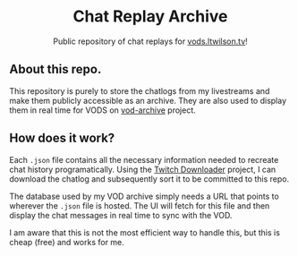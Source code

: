 <div align="center">

# Chat Replay Archive
Public repository of chat replays for [vods.ltwilson.tv](https://vods.ltwilson.tv)!

</div>

## About this repo.

This repository is purely to store the chatlogs from my livestreams and make them publicly accessible as an archive. They are also used to display them in real time for VODS on [vod-archive](https://github.com/theltwilson/vod-archive) project.

## How does it work?

Each `.json` file contains all the necessary information needed to recreate chat history programatically. Using the [Twitch Downloader](https://github.com/lay295/TwitchDownloader) project, I can download the chatlog and subsequently sort it to be committed to this repo.

The database used by my VOD archive simply needs a URL that points to wherever the `.json` file is hosted. The UI will fetch for this file and then display the chat messages in real time to sync with the VOD.

I am aware that this is not the most efficient way to handle this, but this is cheap (free) and works for me.

